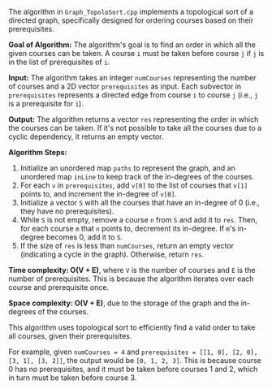 The algorithm in `Graph_TopoloSort.cpp` implements a topological sort of a directed graph, specifically designed for ordering courses based on their prerequisites.

**Goal of Algorithm:**
The algorithm's goal is to find an order in which all the given courses can be taken. A course `i` must be taken before course `j` if `j` is in the list of prerequisites of `i`.

**Input:**
The algorithm takes an integer `numCourses` representing the number of courses and a 2D vector `prerequisites` as input. Each subvector in `prerequisites` represents a directed edge from course `i` to course `j` (i.e., `j` is a prerequisite for `i`).

**Output:**
The algorithm returns a vector `res` representing the order in which the courses can be taken. If it's not possible to take all the courses due to a cyclic dependency, it returns an empty vector.

**Algorithm Steps:**
1. Initialize an unordered map `paths` to represent the graph, and an unordered map `inLine` to keep track of the in-degrees of the courses.
2. For each `v` in `prerequisites`, add `v[0]` to the list of courses that `v[1]` points to, and increment the in-degree of `v[0]`.
3. Initialize a vector `S` with all the courses that have an in-degree of 0 (i.e., they have no prerequisites).
4. While `S` is not empty, remove a course `n` from `S` and add it to `res`. Then, for each course `m` that `n` points to, decrement its in-degree. If `m`'s in-degree becomes 0, add it to `S`.
5. If the size of `res` is less than `numCourses`, return an empty vector (indicating a cycle in the graph). Otherwise, return `res`.

**Time complexity: O(V + E)**, where `V` is the number of courses and `E` is the number of prerequisites. This is because the algorithm iterates over each course and prerequisite once.

**Space complexity: O(V + E)**, due to the storage of the graph and the in-degrees of the courses.

This algorithm uses topological sort to efficiently find a valid order to take all courses, given their prerequisites.

For example, given `numCourses = 4` and `prerequisites = [[1, 0], [2, 0], [3, 1], [3, 2]]`, the output would be `[0, 1, 2, 3]`. This is because course 0 has no prerequisites, and it must be taken before courses 1 and 2, which in turn must be taken before course 3.
